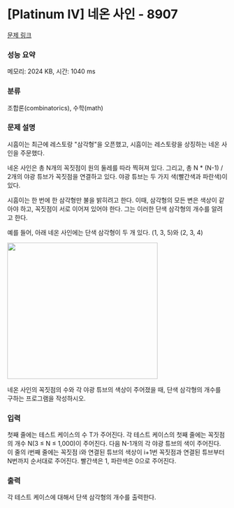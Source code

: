 # [Platinum IV] 네온 사인 - 8907 

[문제 링크](https://www.acmicpc.net/problem/8907) 

### 성능 요약

메모리: 2024 KB, 시간: 1040 ms

### 분류

조합론(combinatorics), 수학(math)

### 문제 설명

<p>시흠이는 최근에 레스토랑 "삼각형"을 오픈했고, 시흠이는 레스토랑을 상징하는 네온 사인을 주문했다.</p>

<p>네온 사인은 총 N개의 꼭짓점이 원의 둘레를 따라 찍혀져 있다. 그리고, 총 N * (N-1) / 2개의 야광 튜브가 꼭짓점을 연결하고 있다. 야광 튜브는 두 가지 색(빨간색과 파란색)이 있다.</p>

<p>시흠이는 한 번에 한 삼각형만 불을 밝히려고 한다. 이때, 삼각형의 모든 변은 색상이 같아야 하고, 꼭짓점이 서로 이어져 있어야 한다. 그는 이러한 단색 삼각형의 개수를 알려고 한다.</p>

<p>예를 들어, 아래 네온 사인에는 단색 삼각형이 두 개 있다. (1, 3, 5)와 (2, 3, 4)</p>

<p><img alt="" src="" style="height:312px; width:344px"></p>

<p>네온 사인의 꼭짓점의 수와 각 야광 튜브의 색상이 주어졌을 때, 단색 삼각형의 개수를 구하는 프로그램을 작성하시오.</p>

### 입력 

 <p>첫째 줄에는 테스트 케이스의 수 T가 주어진다. 각 테스트 케이스의 첫째 줄에는 꼭짓점의 개수 N(3 ≤ N ≤ 1,000)이 주어진다. 다음 N-1개의 각 야광 튜브의 색이 주어진다. 이 줄의 i번째 줄에는 꼭짓점 i와 연결된 튜브의 색상이 i+1번 꼭짓점과 연결된 튜브부터 N번까지 순서대로 주어진다. 빨간색은 1, 파란색은 0으로 주어진다.</p>

### 출력 

 <p>각 테스트 케이스에 대해서 단색 삼각형의 개수를 출력한다.</p>

